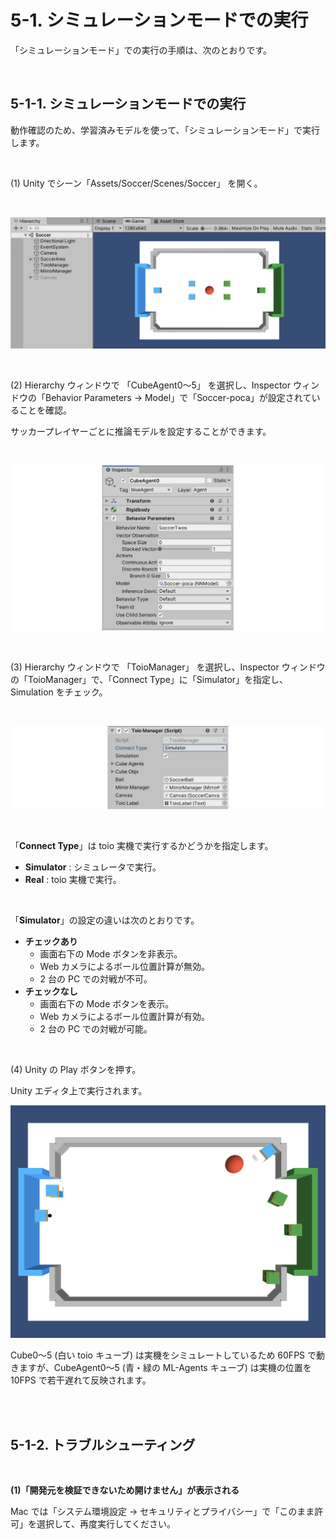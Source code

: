 # **5-1. シミュレーションモードでの実行**

「シミュレーションモード」での実行の手順は、次のとおりです。

<br>

## **5-1-1. シミュレーションモードでの実行**

動作確認のため、学習済みモデルを使って、「シミュレーションモード」で実行します。

<br>

(1) Unity でシーン「Assets/Soccer/Scenes/Soccer」 を開く。

<br>

![動作確認1](images/play1.png)

<br>

(2) Hierarchy ウィンドウで 「CubeAgent0〜5」 を選択し、Inspector ウィンドウの「Behavior Parameters → Model」で「Soccer-poca」が設定されていることを確認。

サッカープレイヤーごとに推論モデルを設定することができます。

<br>

![動作確認2](images/play2.png)

<br>

(3) Hierarchy ウィンドウで 「ToioManager」 を選択し、Inspector ウィンドウの「ToioManager」で、「Connect Type」に「Simulator」を指定し、Simulation をチェック。

<br>

![動作確認3](images/play3.png)

<br>

「**Connect Type**」は toio 実機で実行するかどうかを指定します。

- **Simulator** : シミュレータで実行。
- **Real** : toio 実機で実行。

<br>

「**Simulator**」の設定の違いは次のとおりです。

- **チェックあり**
  - 画面右下の Mode ボタンを非表示。
  - Web カメラによるボール位置計算が無効。
  - 2 台の PC での対戦が不可。
- **チェックなし**
  - 画面右下の Mode ボタンを表示。
  - Web カメラによるボール位置計算が有効。
  - 2 台の PC での対戦が可能。

<br>

(4) Unity の Play ボタンを押す。

Unity エディタ上で実行されます。

![動作確認4](images/play4.png)

Cube0〜5 (白い toio キューブ) は実機をシミュレートしているため 60FPS で動きますが、CubeAgent0〜5 (青・緑の ML-Agents キューブ) は実機の位置を 10FPS で若干遅れて反映されます。

<br><br>

## **5-1-2. トラブルシューティング**

<br>

**(1)「開発元を検証できないため開けません」が表示される**

Mac では「システム環境設定 → セキュリティとプライバシー」で「このまま許可」を選択して、再度実行してください。

<br><br>
